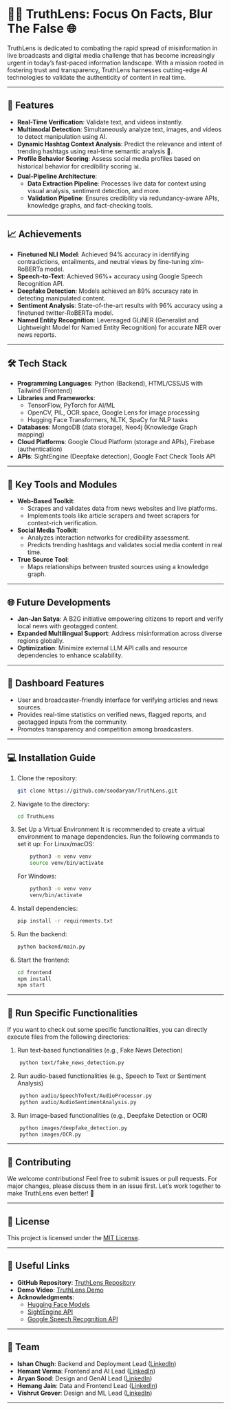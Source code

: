# 🕵️‍♂️ TruthLens: Focus On Facts, Blur The False 🌐

TruthLens is dedicated to combating the rapid spread of misinformation in live broadcasts and digital media challenge that has become increasingly urgent in today’s fast-paced information landscape. With a mission rooted in fostering trust and transparency, TruthLens harnesses cutting-edge AI technologies to validate the authenticity of content in real time.

---

## 🚀 Features
- **Real-Time Verification**: Validate text, and videos instantly.
- **Multimodal Detection**: Simultaneously analyze text, images, and videos to detect manipulation using AI.
- **Dynamic Hashtag Context Analysis**: Predict the relevance and intent of trending hashtags using real-time semantic analysis 🔖.
- **Profile Behavior Scoring**: Assess social media profiles based on historical behavior for credibility scoring 📊.
- **Dual-Pipeline Architecture**:
  - **Data Extraction Pipeline**: Processes live data for context using visual analysis, sentiment detection, and more.
  - **Validation Pipeline**: Ensures credibility via redundancy-aware APIs, knowledge graphs, and fact-checking tools.

---

## 📈 Achievements
- **Finetuned NLI Model**: Achieved 94% accuracy in identifying contradictions, entailments, and neutral views by fine-tuning xlm-RoBERTa model.
- **Speech-to-Text**: Achieved 96%+ accuracy using Google Speech Recognition API.
- **Deepfake Detection**: Models achieved an 89% accuracy rate in detecting manipulated content.
- **Sentiment Analysis**: State-of-the-art results with 96% accuracy using a finetuned twitter-RoBERTa model.
- **Named Entity Recognition**: Levereaged GLiNER (Generalist and Lightweight Model for Named Entity Recognition) for accurate NER over news reports.

---

## 🛠️ Tech Stack
- **Programming Languages**: Python (Backend), HTML/CSS/JS with Tailwind (Frontend)
- **Libraries and Frameworks**: 
  - TensorFlow, PyTorch for AI/ML
  - OpenCV, PIL, OCR.space, Google Lens for image processing
  - Hugging Face Transformers, NLTK, SpaCy for NLP tasks
- **Databases**: MongoDB (data storage), Neo4j (Knowledge Graph mapping)
- **Cloud Platforms**: Google Cloud Platform (storage and APIs), Firebase (authentication)
- **APIs**: SightEngine (Deepfake detection), Google Fact Check Tools API

---

## 🌟 Key Tools and Modules
- **Web-Based Toolkit**:
  - Scrapes and validates data from news websites and live platforms.
  - Implements tools like article scrapers and tweet scrapers for context-rich verification.
- **Social Media Toolkit**:
  - Analyzes interaction networks for credibility assessment.
  - Predicts trending hashtags and validates social media content in real time.
- **True Source Tool**:
  - Maps relationships between trusted sources using a knowledge graph.

---

## 🌐 Future Developments
- **Jan-Jan Satya**: A B2G initiative empowering citizens to report and verify local news with geotagged content.
- **Expanded Multilingual Support**: Address misinformation across diverse regions globally.
- **Optimization**: Minimize external LLM API calls and resource dependencies to enhance scalability.

---

## 🎯 Dashboard Features
- User and broadcaster-friendly interface for verifying articles and news sources.
- Provides real-time statistics on verified news, flagged reports, and geotagged inputs from the community.
- Promotes transparency and competition among broadcasters.

---

## 💻 Installation Guide
1. Clone the repository:
   ```bash
   git clone https://github.com/soodaryan/TruthLens.git
   ```
2. Navigate to the directory:
   ```bash
   cd TruthLens
   ```
3. Set Up a Virtual Environment
   It is recommended to create a virtual environment to manage dependencies. Run the following commands to set it up:
   For Linux/macOS:
   ```bash
       python3 -m venv venv
       source venv/bin/activate
   ```
   For Windows:
   ```bash
       python3 -m venv venv
       venv/bin/activate
   ```
4. Install dependencies:
   ```bash
   pip install -r requirements.txt
   ```
5. Run the backend:
   ```bash
   python backend/main.py
   ```
6. Start the frontend:
   ```bash
   cd frontend
   npm install
   npm start
   ```

---

## 🎯 Run Specific Functionalities

If you want to check out some specific functionalities, you can directly execute files from the following directories:
1. Run text-based functionalities (e.g., Fake News Detection)
```bash
    python text/fake_news_detection.py
   ```

2. Run audio-based functionalities (e.g., Speech to Text or Sentiment Analysis)
```bash
    python audio/SpeechToText/AudioProcessor.py
    python audio/AudioSentimentAnalysis.py
   ```

3. Run image-based functionalities (e.g., Deepfake Detection or OCR)
```bash
    python images/deepfake_detection.py
    python images/OCR.py
   ```

---

## 🙌 Contributing
We welcome contributions! Feel free to submit issues or pull requests. For major changes, please discuss them in an issue first. Let’s work together to make TruthLens even better! 💪

---

## 📄 License
This project is licensed under the [MIT License](LICENSE).

---

## 🔗 Useful Links
- **GitHub Repository**: [TruthLens Repository](https://github.com/soodaryan/TruthLens)
- **Demo Video**: [TruthLens Demo](https://www.youtube.com/watch?v=4E97q1Qvh7k)
- **Acknowledgments**:
  - [Hugging Face Models](https://huggingface.co/)
  - [SightEngine API](https://sightengine.com/)
  - [Google Speech Recognition API](https://cloud.google.com/speech-to-text)

---

## 👥 Team
- **Ishan Chugh**: Backend and Deployment Lead ([LinkedIn](https://www.linkedin.com/in/ishanchugh01/))
- **Hemant Verma**: Frontend and AI Lead ([LinkedIn](https://www.linkedin.com/in/hemantverma06/))
- **Aryan Sood**: Design and GenAI Lead ([LinkedIn](https://www.linkedin.com/in/soodaryan/))
- **Hemang Jain**: Data and Frontend Lead ([LinkedIn](https://www.linkedin.com/in/jain-hemang/))
- **Vishrut Grover**: Design and ML Lead ([LinkedIn](https://www.linkedin.com/in/vishrutgrover/))

---

